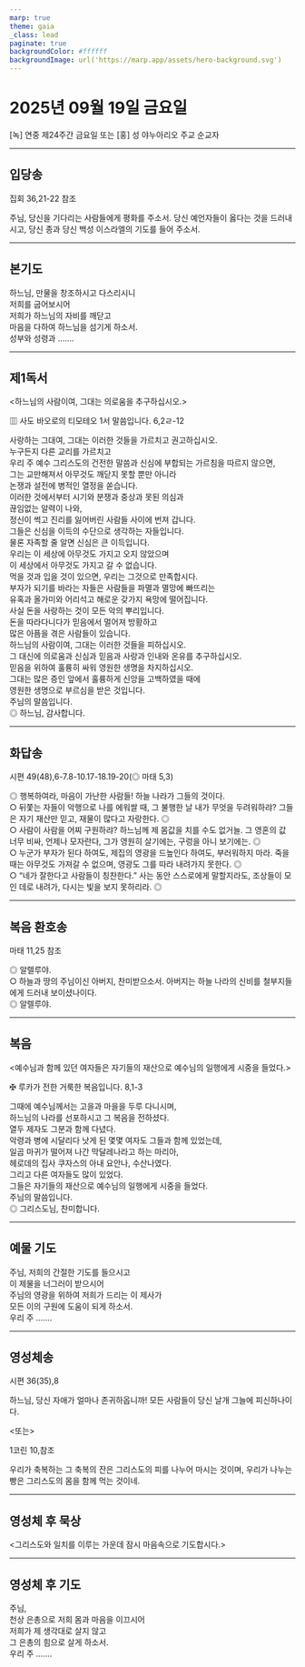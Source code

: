 ```yaml
---
marp: true
theme: gaia
_class: lead
paginate: true
backgroundColor: #ffffff
backgroundImage: url('https://marp.app/assets/hero-background.svg')
---
```


# 2025년 09월 19일 금요일

[녹] 연중 제24주간 금요일 또는 [홍] 성 야누아리오 주교 순교자  




---

## 입당송

집회 36,21-22 참조

주님, 당신을 기다리는 사람들에게 평화를 주소서. 당신 예언자들이 옳다는 것을 드러내시고, 당신 종과 당신 백성 이스라엘의 기도를 들어 주소서.  
  


---

## 본기도

하느님, 만물을 창조하시고 다스리시니  
저희를 굽어보시어  
저희가 하느님의 자비를 깨닫고  
마음을 다하여 하느님을 섬기게 하소서.  
성부와 성령과 …….  
  


---

## 제1독서

<하느님의 사람이여, 그대는 의로움을 추구하십시오.>

▥ 사도 바오로의 티모테오 1서 말씀입니다. 6,2ㄹ-12

사랑하는 그대여, 그대는 이러한 것들을 가르치고 권고하십시오.  
누구든지 다른 교리를 가르치고  
우리 주 예수 그리스도의 건전한 말씀과 신심에 부합되는 가르침을 따르지 않으면,  
그는 교만해져서 아무것도 깨닫지 못할 뿐만 아니라  
논쟁과 설전에 병적인 열정을 쏟습니다.  
이러한 것에서부터 시기와 분쟁과 중상과 못된 의심과  
끊임없는 알력이 나와,  
정신이 썩고 진리를 잃어버린 사람들 사이에 번져 갑니다.  
그들은 신심을 이득의 수단으로 생각하는 자들입니다.  
물론 자족할 줄 알면 신심은 큰 이득입니다.  
우리는 이 세상에 아무것도 가지고 오지 않았으며  
이 세상에서 아무것도 가지고 갈 수 없습니다.  
먹을 것과 입을 것이 있으면, 우리는 그것으로 만족합시다.  
부자가 되기를 바라는 자들은 사람들을 파멸과 멸망에 빠뜨리는  
유혹과 올가미와 어리석고 해로운 갖가지 욕망에 떨어집니다.  
사실 돈을 사랑하는 것이 모든 악의 뿌리입니다.  
돈을 따라다니다가 믿음에서 멀어져 방황하고  
많은 아픔을 겪은 사람들이 있습니다.  
하느님의 사람이여, 그대는 이러한 것들을 피하십시오.  
그 대신에 의로움과 신심과 믿음과 사랑과 인내와 온유를 추구하십시오.  
믿음을 위하여 훌륭히 싸워 영원한 생명을 차지하십시오.  
그대는 많은 증인 앞에서 훌륭하게 신앙을 고백하였을 때에  
영원한 생명으로 부르심을 받은 것입니다.  
주님의 말씀입니다.  
◎ 하느님, 감사합니다.  
  


---

## 화답송

시편 49(48),6-7.8-10.17-18.19-20(◎ 마태 5,3)

◎ 행복하여라, 마음이 가난한 사람들! 하늘 나라가 그들의 것이다.  
○ 뒤쫓는 자들이 악행으로 나를 에워쌀 때, 그 불행한 날 내가 무엇을 두려워하랴? 그들은 자기 재산만 믿고, 재물이 많다고 자랑한다. ◎  
○ 사람이 사람을 어찌 구원하랴? 하느님께 제 몸값을 치를 수도 없거늘. 그 영혼의 값 너무 비싸, 언제나 모자란다, 그가 영원히 살기에는, 구렁을 아니 보기에는. ◎  
○ 누군가 부자가 된다 하여도, 제집의 영광을 드높인다 하여도, 부러워하지 마라. 죽을 때는 아무것도 가져갈 수 없으며, 영광도 그를 따라 내려가지 못한다. ◎  
○ “네가 잘한다고 사람들이 칭찬한다.” 사는 동안 스스로에게 말할지라도, 조상들이 모인 데로 내려가, 다시는 빛을 보지 못하리라. ◎  
  


---

## 복음 환호송

마태 11,25 참조

◎ 알렐루야.  
○ 하늘과 땅의 주님이신 아버지, 찬미받으소서. 아버지는 하늘 나라의 신비를 철부지들에게 드러내 보이셨나이다.  
◎ 알렐루야.  
  


---

## 복음

<예수님과 함께 있던 여자들은 자기들의 재산으로 예수님의 일행에게 시중을 들었다.>

✠ 루카가 전한 거룩한 복음입니다. 8,1-3

그때에 예수님께서는 고을과 마을을 두루 다니시며,  
하느님의 나라를 선포하시고 그 복음을 전하셨다.  
열두 제자도 그분과 함께 다녔다.  
악령과 병에 시달리다 낫게 된 몇몇 여자도 그들과 함께 있었는데,  
일곱 마귀가 떨어져 나간 막달레나라고 하는 마리아,  
헤로데의 집사 쿠자스의 아내 요안나, 수산나였다.  
그리고 다른 여자들도 많이 있었다.  
그들은 자기들의 재산으로 예수님의 일행에게 시중을 들었다.  
주님의 말씀입니다.  
◎ 그리스도님, 찬미합니다.  
  


---

## 예물 기도

주님, 저희의 간절한 기도를 들으시고  
이 제물을 너그러이 받으시어  
주님의 영광을 위하여 저희가 드리는 이 제사가  
모든 이의 구원에 도움이 되게 하소서.  
우리 주 …….  
  


---

## 영성체송

시편 36(35),8

하느님, 당신 자애가 얼마나 존귀하옵니까! 모든 사람들이 당신 날개 그늘에 피신하나이다.  
  
<또는>  
  
1코린 10,참조  
  
우리가 축복하는 그 축복의 잔은 그리스도의 피를 나누어 마시는 것이며, 우리가 나누는 빵은 그리스도의 몸을 함께 먹는 것이네.  


---

## 영성체 후 묵상

<그리스도와 일치를 이루는 가운데 잠시 마음속으로 기도합시다.>  


---

## 영성체 후 기도

주님,  
천상 은총으로 저희 몸과 마음을 이끄시어  
저희가 제 생각대로 살지 않고  
그 은총의 힘으로 살게 하소서.  
우리 주 …….